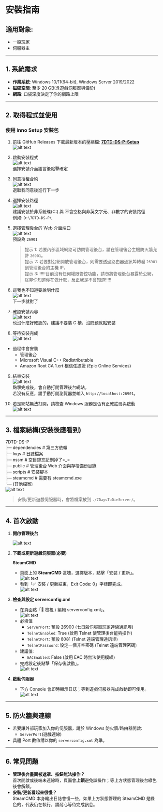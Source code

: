 # 安裝指南

## 適用對象:

- 一般玩家
- 伺服器主

---

## 1. 系統需求

- **作業系統**: Windows 10/11(64-bit), Windows Server 2019/2022
- **磁碟空間**: 至少 20 GB(含遊戲伺服器與備份)
- **網路**: 口袋深度決定了你的網路上限

---

## 2. 取得程式並使用

### 使用 Inno Setup 安裝包

1. 前往 GitHub Releases 下載最新版本的壓縮檔: **[7DTD-DS-P-Setup](https://github.com/waynechen251/7-days-to-die-dedicated-server-plus/releases)**  
   ![alt text](images/image.png)

2. 啟動安裝程式  
   ![alt text](images/image-1.png)  
   選擇安裝介面語言後點擊確定

3. 同意授權合約  
   ![alt text](images/image-2.png)  
   選取我同意後進行下一步

4. 選擇安裝路徑  
   ![alt text](images/image-3.png)  
   建議安裝於非系統碟(C:\) 與 不含空格與非英文字元、非數字的安裝路徑  
   例如: `D:\7DTD-DS-P\`

5. 選擇管理後台的 Web 介面端口  
   ![alt text](images/image-4.png)  
   預設為 `26901`

   > 提示 1: 若要內部區域網路可訪問管理後台，請在管理後台主機防火牆允許 `26901`。  
   > 提示 2: 若要對公網開放管理後台，則需要透過路由器通訊埠轉發 `26901` 到管理後台的主機 IP。  
   > 提示 3: !!!!!目前沒有任何權限管控功能，請勿將管理後台暴露於公網，除非你知道你在做什麼，反正我是不會知道!!!!!

6. 這我也不知道要說明什麼  
   ![alt text](images/image-5.png)  
   下一步就對了

7. 確認安裝內容  
   ![alt text](images/image-6.png)  
   也沒什麼好確認的，建議不要裝 C 槽，沒問題就點安裝

8. 等待安裝完成  
   ![alt text](images/image-7.png)

- 過程中會安裝
  - 管理後台
  - Microsoft Visual C++ Redistributable
  - Amazon Root CA 1.crt 根信任憑證 (Epic Online Services)

9. 結束安裝  
   ![alt text](images/image-8.png)  
   點擊完成後，會自動打開管理後台網站。  
   若沒有反應，請手動打開瀏覽器並輸入 `http://localhost:26901`。

10. 若是網站無法打開，請檢查 Windows 服務是否有正確註冊與啟動  
    ![alt text](images/image-9.png)

---

## 3. 檔案結構(安裝後應看到)

7DTD-DS-P  
├─ dependencies # 第三方依賴  
├─ logs # 日誌檔案  
├─ nssm # 空目錄忘記刪掉了=\_=  
├─ public # 管理後台 Web 介面與存檔備份目錄  
├─ scripts # 安裝腳本  
├─ steamcmd # 需要有 steamcmd.exe  
└─ (其他檔案)  
![alt text](images/image-10.png)

> 安裝/更新遊戲伺服器時，會將檔案放到 `./7DaysToDieServer/`。

---

## 4. 首次啟動

1. **開啟管理後台**

   ![alt text](images/image-11.png)

2. **下載或更新遊戲伺服器(必要)**

   **SteamCMD**

   - 頁面上的 **SteamCMD** 區塊，選擇版本，點擊「安裝 / 更新」。  
     ![alt text](images/image-12.png)
   - 看到「✅ 安裝 / 更新結束，Exit Code: 0」字樣即完成。  
     ![alt text](images/image-13.png)

3. **檢查與設定 serverconfig.xml**

   - 在頁面點「📝 檢視 / 編輯 serverconfig.xml」。  
     ![alt text](images/image-14.png)
   - 必填值
     - `ServerPort`: 預設 26900 (七日殺伺服器玩家連線通訊埠)
     - `TelnetEnabled`: True (啟用 Telnet 使管理後台能夠操作)
     - `TelnetPort`: 預設 8081 (Telnet 遠端管理通訊埠)
     - `TelnetPassword`: 設定一個非空密碼 (Telnet 遠端管理密碼)
   - 建議值:
     - `EACEnabled`: False (啟用 EAC 時無法使用模組)
   - 完成設定後點擊「保存後啟動」。  
     ![alt text](images/image-15.png)

4. **啟動伺服器**
   - 下方 Console 會即時顯示日誌；等到遊戲伺服器完成啟動即可使用。  
     ![alt text](images/image-16.png)

---

## 5. 防火牆與連線

- 若要讓外部玩家加入你的伺服器，請於 Windows 防火牆/路由器開啟:
  - `ServerPort`(遊戲連線)
- 具體 Port 數值請以你的 `serverconfig.xml` 為準。

---

## 6. 常見問題

- **管理後台畫面被遮罩、按鈕無法操作？**  
  首次開啟或後端未連線時，頁面會**上鎖**避免誤操作；等上方狀態管理後台綠色後會解鎖。
- **安裝/更新看起來很慢？**  
  SteamCMD 本身輸出日誌會慢一些，如果上方狀態管理的 SteamCMD 是綠色的，代表仍在執行，請耐心等待完成訊息。
